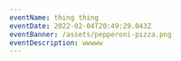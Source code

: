 ```yaml
---
eventName: thing thing
eventDate: 2022-02-04T20:49:29.043Z
eventBanner: /assets/pepperoni-pizza.png
eventDescription: wwwww
---
```

